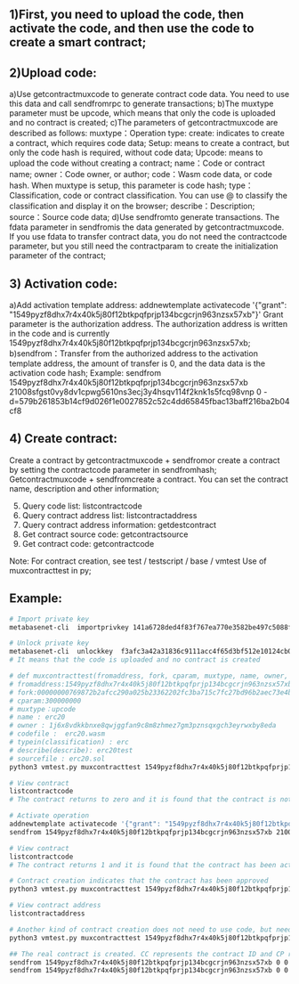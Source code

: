 ## 1)First, you need to upload the code, then activate the code, and then use the code to create a smart contract;
## 2)Upload code:
a)Use getcontractmuxcode to generate contract code data. You need to use this data and call sendfromrpc to generate transactions;
b)The muxtype parameter must be upcode, which means that only the code is uploaded and no contract is created;
c)The parameters of getcontractmuxcode are described as follows:
muxtype：Operation type: create: indicates to create a contract, which requires code data; Setup: means to create a contract, but only the code hash is required, without code data; Upcode: means to upload the code without creating a contract;
name：Code or contract name;
owner：Code owner, or author;
code：Wasm code data, or code hash. When muxtype is setup, this parameter is code hash;
type：Classification, code or contract classification. You can use @ to classify the classification and display it on the browser;
describe：Description;
source：Source code data;
d)Use sendfromto generate transactions. The fdata parameter in sendfromis the data generated by getcontractmuxcode. If you use fdata to transfer contract data, you do not need the contractcode parameter, but you still need the contractparam to create the initialization parameter of the contract;

## 3) Activation code:
a)Add activation template address:
addnewtemplate activatecode '{"grant": "1549pyzf8dhx7r4x40k5j80f12btkpqfprjp134bcgcrjn963nzsx57xb"}'
Grant parameter is the authorization address. The authorization address is written in the code and is currently 1549pyzf8dhx7r4x40k5j80f12btkpqfprjp134bcgcrjn963nzsx57xb;
b)sendfrom：Transfer from the authorized address to the activation template address, the amount of transfer is 0, and the data data is the activation code hash;
Example: sendfrom 1549pyzf8dhx7r4x40k5j80f12btkpqfprjp134bcgcrjn963nzsx57xb 21008sfgst0vy8dv1cpwg5610ns3ecj3y4hsqv114f2knk1s5fcq98vnp 0 -d=579b261853b14cf9d026f1e0027852c52c4dd65845fbac13baff216ba2b04cf8

## 4) Create contract:
Create a contract by getcontractmuxcode + sendfromor create a contract by setting the contractcode parameter in sendfromhash;
Getcontractmuxcode + sendfromcreate a contract. You can set the contract name, description and other information;

5) Query code list: listcontractcode
6) Query contract address list: listcontractaddress
7) Query contract address information: getdestcontract
8) Get contract source code: getcontractsource
9) Get contract code: getcontractcode

Note:
For contract creation, see test / testscript / base / vmtest Use of muxcontracttest in py;

## Example: 
```bash
# Import private key
metabasenet-cli  importprivkey 141a6728ded4f83f767ea770e3582be497c5088fcc3b9ca248751887534f5197 123 

# Unlock private key
metabasenet-cli  unlockkey  f3afc3a42a31836c9111acc4f65d3bf512e10124cb04a4137c7a6ce87d6f1329 123 0 
# It means that the code is uploaded and no contract is created

# def muxcontracttest(fromaddress, fork, cparam, muxtype, name, owner, codefile, typein, describe, sourcefile):
# fromaddress:1549pyzf8dhx7r4x40k5j80f12btkpqfprjp134bcgcrjn963nzsx57xb
# fork:00000000769872b2afcc290a025b23362202fc3ba715c7fc27bd96b2aec73e4b
# cparam:300000000
# muxtype：upcode
# name : erc20
# owner : 1j6x8vdkkbnxe8qwjggfan9c8m8zhmez7gm3pznsqxgch3eyrwxby8eda
# codefile :  erc20.wasm
# typein(classification) : erc
# describe(describe): erc20test
# sourcefile : erc20.sol
python3 vmtest.py muxcontracttest 1549pyzf8dhx7r4x40k5j80f12btkpqfprjp134bcgcrjn963nzsx57xb 00000000769872b2afcc290a025b23362202fc3ba715c7fc27bd96b2aec73e4b 300000000 upcode erc20 1j6x8vdkkbnxe8qwjggfan9c8m8zhmez7gm3pznsqxgch3eyrwxby8eda erc20.wasm erc erc20test erc20.sol

# View contract
listcontractcode
# The contract returns to zero and it is found that the contract is not activated

# Activate operation
addnewtemplate activatecode '{"grant": "1549pyzf8dhx7r4x40k5j80f12btkpqfprjp134bcgcrjn963nzsx57xb"}' 
sendfrom 1549pyzf8dhx7r4x40k5j80f12btkpqfprjp134bcgcrjn963nzsx57xb 21008sfgst0vy8dv1cpwg5610ns3ecj3y4hsqv114f2knk1s5fcq98vnp 0 -d=579b261853b14cf9d026f1e0027852c52c4dd65845fbac13baff216ba2b04cf8 

# View contract 
listcontractcode 
# The contract returns 1 and it is found that the contract has been activated 

# Contract creation indicates that the contract has been approved
python3 vmtest.py muxcontracttest 1549pyzf8dhx7r4x40k5j80f12btkpqfprjp134bcgcrjn963nzsx57xb 00000000769872b2afcc290a025b23362202fc3ba715c7fc27bd96b2aec73e4b 300000000 create erc20 1j6x8vdkkbnxe8qwjggfan9c8m8zhmez7gm3pznsqxgch3eyrwxby8eda  erc20.wasm erc erc20test erc20.sol

# View contract address
listcontractaddress

# Another kind of contract creation does not need to use code, but needs to use hash
python3 vmtest.py muxcontracttest 1549pyzf8dhx7r4x40k5j80f12btkpqfprjp134bcgcrjn963nzsx57xb 00000000769872b2afcc290a025b23362202fc3ba715c7fc27bd96b2aec73e4b 300000000 setup erc20-002 1j6x8vdkkbnxe8qwjggfan9c8m8zhmez7gm3pznsqxgch3eyrwxby8eda 579b261853b14cf9d026f1e0027852c52c4dd65845fbac13baff216ba2b04cf8 erc-0009 erc20test-88888 erc20.sol 

## The real contract is created. CC represents the contract ID and CP represents the contract parameters
sendfrom 1549pyzf8dhx7r4x40k5j80f12btkpqfprjp134bcgcrjn963nzsx57xb 0 0 -cc=579b261853b14cf9d026f1e0027852c52c4dd65845fbac13baff216ba2b04cf8 -cp=00000000000000000000000000000000000000000000000029a2241af62c0000 
sendfrom 1549pyzf8dhx7r4x40k5j80f12btkpqfprjp134bcgcrjn963nzsx57xb 0 0 -cc=3a0jpkrj9byg90745sgsxmqfxshznz5ww9xqg60h4s2nkdzyt9c8tw3mt -cp=00000000000000000000000000000000000000000000000029a2241af62c0000 
```